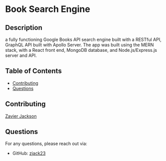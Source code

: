 # Book Search Engine

## Description

a fully functioning Google Books API search engine built with a RESTful API, GraphQL API built with Apollo Server. The app was built using the MERN stack, with a React front end, MongoDB database, and Node.js/Express.js server and API. 

## Table of Contents

- [Contributing](#contributing)
- [Questions](#questions)

## Contributing
 
[Zavier Jackson](https://github.com/zjack23)

## Questions

For any questions, please reach out via:

- GitHub: [zjack23](https://github.com/zjack23)
